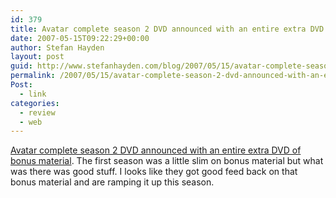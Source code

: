 ```yaml
---
id: 379
title: Avatar complete season 2 DVD announced with an entire extra DVD of bonus material
date: 2007-05-15T09:22:29+00:00
author: Stefan Hayden
layout: post
guid: http://www.stefanhayden.com/blog/2007/05/15/avatar-complete-season-2-dvd-announced-with-an-entire-extra-dvd-of-bonus-material/
permalink: /2007/05/15/avatar-complete-season-2-dvd-announced-with-an-entire-extra-dvd-of-bonus-material/
Post:
  - link
categories:
  - review
  - web
---
```

<p><a href="http://www.tvshowsondvd.com/newsitem.cfm?NewsID=7325">Avatar complete season 2 DVD announced with an entire extra DVD of bonus material</a>. The first season was a little slim on bonus material but what was there was good stuff. I looks like they got good feed back on that bonus material and are ramping it up this season.
</p>
